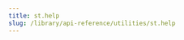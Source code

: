 ```yaml
---
title: st.help
slug: /library/api-reference/utilities/st.help
---
```


<Autofunction function="streamlit.help" />